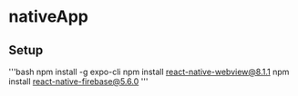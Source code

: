 # nativeApp

## Setup

'''bash
npm install -g expo-cli
npm install react-native-webview@8.1.1
npm install react-native-firebase@5.6.0
'''
